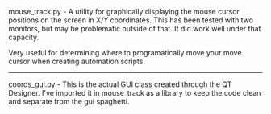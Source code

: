 mouse_track.py - A utility for graphically displaying the mouse cursor positions on the screen in X/Y coordinates.
This has been tested with two monitors, but may be problematic outside of that.  It did work well under that capacity.

Very useful for determining where to programatically move your move cursor when creating automation scripts.

-----------------------------------------------------------------------------------------------------------------------------

coords_gui.py - This is the actual GUI class created through the QT Designer.  I've imported it in mouse_track as a library
to keep the code clean and separate from the gui spaghetti.